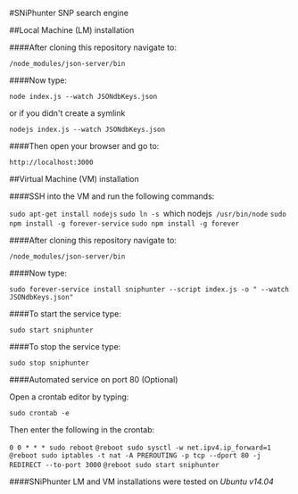 #SNiPhunter SNP search engine


##Local Machine (LM) installation

####After cloning this repository navigate to:

`/node_modules/json-server/bin`

####Now type:

`node index.js --watch JSONdbKeys.json`

or if you didn't create a symlink

`nodejs index.js --watch JSONdbKeys.json`

####Then open your browser and go to:

`http://localhost:3000`

##Virtual Machine (VM) installation

####SSH into the VM and run the following commands:

`sudo apt-get install nodejs`
`sudo ln -s `which nodejs` /usr/bin/node`
`sudo npm install -g forever-service`
`sudo npm install -g forever`

####After cloning this repository navigate to:

`/node_modules/json-server/bin`

####Now type:

`sudo forever-service install sniphunter --script index.js -o " --watch JSONdbKeys.json"`

####To start the service type:

`sudo start sniphunter`

####To stop the service type:

`sudo stop sniphunter`

####Automated service on port 80 (Optional)

Open a crontab editor by typing:

`sudo crontab -e`

Then enter the following in the crontab:

`0 0 * * * sudo reboot`
`@reboot sudo sysctl -w net.ipv4.ip_forward=1`
`@reboot sudo iptables -t nat -A PREROUTING -p tcp --dport 80 -j REDIRECT --to-port 3000`
`@reboot sudo start sniphunter`

####SNiPhunter LM and VM installations were tested on *Ubuntu v14.04*